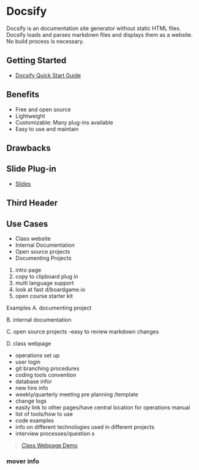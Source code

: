 # Docsify


Docsify is an documentation site generator without static HTML files. Docsify loads and parses markdown files and 
displays them as a website. No build process is necessary.



## Getting  Started
- [Docsify Quick Start Guide](https://docsify.js.org/#/quickstart)
>

## Benefits
- Free and open source
- Lightweight
- Customizable: Many plug-ins available
- Easy to use and maintain


## Drawbacks

## Slide Plug-in 
* [Slides](docs/Slides.md)
## Third Header

## Use Cases
*  Class website
*  Internal Documentation
*  Open source projects
*  Documenting Projects

1. intro page 
2. copy to clipboard plug in
3. multi language support
4. look at fast d/boardgame.io
5. open course starter kit

Examples
A. documenting project 

B. internal documentation

C. open source projects -easy to review markdown changes

D. class webpage

- operations set up
- user login
- git branching procedures
- coding tools convention
- database infor
- new hire info
- weekly/quarterly meeting pre planning /template
- change logs
- easily link to other pages/have central location for operations manual
- list of tools/how to use
- code examples
- info on different technologies used in different projects
- interview processes/question s
 
> [Class Webpage Demo](docs/classWebsiteExample/index.html)


### mover info